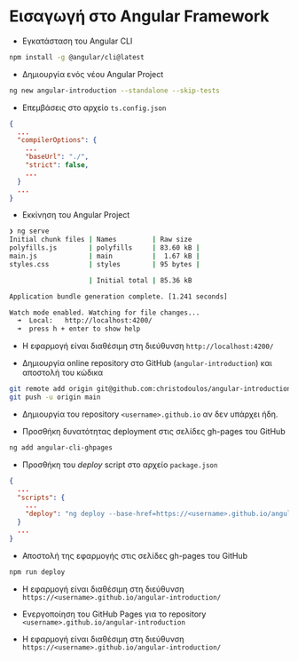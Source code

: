 # Εισαγωγή στο Angular Framework

- Εγκατάσταση του Angular CLI

```bash
npm install -g @angular/cli@latest
```

- Δημιουργία ενός νέου Angular Project

```bash
ng new angular-introduction --standalone --skip-tests
```

- Επεμβάσεις στο αρχείο `ts.config.json`

```json
{
  ...
  "compilerOptions": {
    ...
    "baseUrl": "./",
    "strict": false,
    ...
  }
  ...
}
```

- Εκκίνηση του Angular Project

```bash
❯ ng serve
Initial chunk files | Names         | Raw size
polyfills.js        | polyfills     | 83.60 kB | 
main.js             | main          |  1.67 kB | 
styles.css          | styles        | 95 bytes | 

                    | Initial total | 85.36 kB

Application bundle generation complete. [1.241 seconds]

Watch mode enabled. Watching for file changes...
  ➜  Local:   http://localhost:4200/
  ➜  press h + enter to show help
```

- Η εφαρμογή είναι διαθέσιμη στη διεύθυνση `http://localhost:4200/`

- Δημιουργία online repository στο GitHub (`angular-introduction`) και αποστολή του κώδικα

```bash
git remote add origin git@github.com:christodoulos/angular-introduction.git
git push -u origin main
```

- Δημιουργία του repository `<username>.github.io` αν δεν υπάρχει ήδη.

- Προσθήκη δυνατότητας deployment στις σελίδες gh-pages του GitHub

```bash
ng add angular-cli-ghpages
```

- Προσθήκη του _deploy_ script στο αρχείο `package.json`

```json
{
  ...
  "scripts": {
    ...
    "deploy": "ng deploy --base-href=https://<username>.github.io/angular-introduction/"
  }
  ...
}
```

- Αποστολή της εφαρμογής στις σελίδες gh-pages του GitHub

```bash
npm run deploy
```

- Η εφαρμογή είναι διαθέσιμη στη διεύθυνση `https://<username>.github.io/angular-introduction/`

- Ενεργοποίηση του GitHub Pages για το repository `<username>.github.io/angular-introduction`

- Η εφαρμογή είναι διαθέσιμη στη διεύθυνση `https://<username>.github.io/angular-introduction/`
